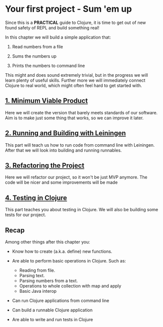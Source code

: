 # Your first project - Sum 'em up

Since this is a __PRACTICAL__ guide to Clojure,
it is time to get out of new found safety of REPL and build something real!

In this chapter we will build a simple application that:

1. Read numbers from a file

2. Sums the numbers up

3. Prints the numbers to command line

This might and does sound extremely trivial,
but in the progress we will learn plenty of useful skills.
Further more we will immediately connect Clojure to real world,
which might often feel hard to get started with.

## [1. Minimum Viable Product](./1-minimum-viable-product.md)

Here we will create the version that barely meets standards of our software.
Aim is to make just some thing that works,
so we can improve it later.

## [2. Running and Building with Leiningen](./2-running-and-building-with-leiningen.md)

This part will teach us how to run code from command line with Leiningen.
After that we will look into building and running runnables.

## [3. Refactoring the Project](./3-refactoring-project.md)

Here we will refactor our project,
so it won't be just MVP anymore.
The code will be nicer and some improvements will be made

## [4. Testing in Clojure](./4-testing-in-clojure.md)

This part teaches you about testing in Clojure.
We will also be building some tests for our project.

## Recap

Among other things after this chapter you:

- Know how to create (a.k.a. define) new functions.

- Are able to perform basic operations in Clojure. Such as:
  - Reading from file.
  - Parsing text.
  - Parsing numbers from a text.
  - Operations to whole collection with map and apply
  - Basic Java interop

- Can run Clojure applications from command line

- Can build a runnable Clojure application

- Are able to write and run tests in Clojure

